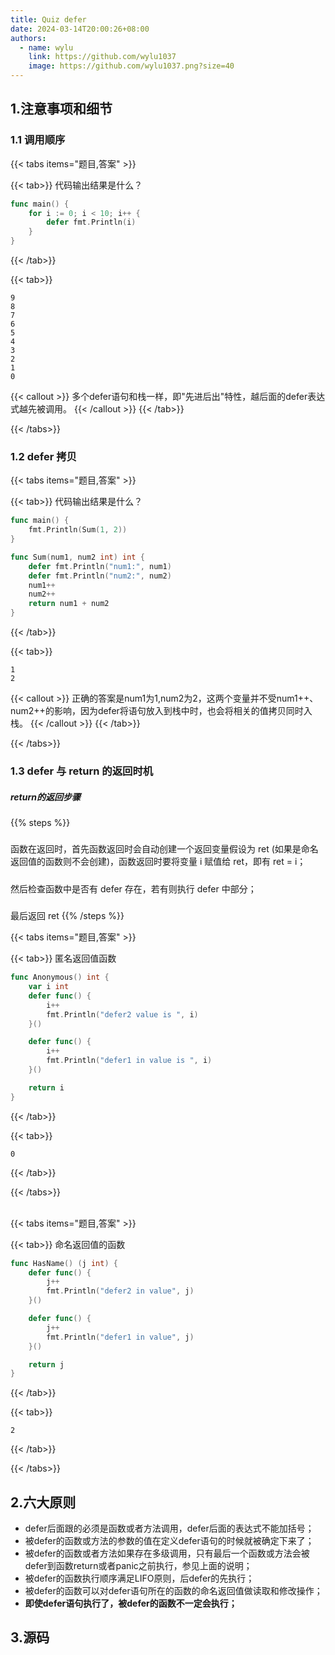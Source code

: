 ```yaml
---
title: Quiz defer
date: 2024-03-14T20:00:26+08:00
authors:
  - name: wylu
    link: https://github.com/wylu1037
    image: https://github.com/wylu1037.png?size=40
---
```


## 1.注意事项和细节
### 1.1 调用顺序
{{< tabs items="题目,答案" >}}

{{< tab>}}
代码输出结果是什么？
```go
func main() {
    for i := 0; i < 10; i++ {
        defer fmt.Println(i)
    }
}
```
{{< /tab>}}

{{< tab>}}
```shell
9
8
7
6
5
4
3
2
1
0
```
{{< callout >}}
多个defer语句和栈一样，即"先进后出"特性，越后面的defer表达式越先被调用。
{{< /callout >}}
{{< /tab>}}

{{< /tabs>}}


### 1.2 defer 拷贝
{{< tabs items="题目,答案" >}}

{{< tab>}}
代码输出结果是什么？
```go
func main() {
    fmt.Println(Sum(1, 2))
}

func Sum(num1, num2 int) int {
    defer fmt.Println("num1:", num1)
    defer fmt.Println("num2:", num2)
    num1++
    num2++
    return num1 + num2
}
```
{{< /tab>}}

{{< tab>}}
```shell
1
2
```
{{< callout >}}
正确的答案是num1为1,num2为2，这两个变量并不受num1++、num2++的影响，因为defer将语句放入到栈中时，也会将相关的值拷贝同时入栈。
{{< /callout >}}
{{< /tab>}}

{{< /tabs>}}


### 1.3 defer 与 return 的返回时机
<h5>return的返回步骤</h5>
{{% steps %}}
<h5></h5>
函数在返回时，首先函数返回时会自动创建一个返回变量假设为 ret (如果是命名返回值的函数则不会创建)，函数返回时要将变量 i 赋值给 ret，即有 ret = i；
<h5></h5>
然后检查函数中是否有 defer 存在，若有则执行 defer 中部分；
<h5></h5>
最后返回 ret
{{% /steps %}}

{{< tabs items="题目,答案" >}}

{{< tab>}}
匿名返回值函数
```go
func Anonymous() int {
    var i int
    defer func() {
        i++
        fmt.Println("defer2 value is ", i)
    }()

    defer func() {
        i++
        fmt.Println("defer1 in value is ", i)
    }()

    return i
}
```
{{< /tab>}}

{{< tab>}}
```shell
0
```
{{< /tab>}}

{{< /tabs>}}

<br>
{{< tabs items="题目,答案" >}}

{{< tab>}}
命名返回值的函数
```go
func HasName() (j int) {
    defer func() {
        j++
        fmt.Println("defer2 in value", j)
    }()

    defer func() {
        j++
        fmt.Println("defer1 in value", j)
    }()

    return j
}
```
{{< /tab>}}

{{< tab>}}
```shell
2
```
{{< /tab>}}

{{< /tabs>}}


## 2.六大原则
+ defer后面跟的必须是函数或者方法调用，defer后面的表达式不能加括号；
+ 被defer的函数或方法的参数的值在定义defer语句的时候就被确定下来了；
+ 被defer的函数或者方法如果存在多级调用，只有最后一个函数或方法会被defer到函数return或者panic之前执行，参见上面的说明；
+ 被defer的函数执行顺序满足LIFO原则，后defer的先执行；
+ 被defer的函数可以对defer语句所在的函数的命名返回值做读取和修改操作；
+ **即使defer语句执行了，被defer的函数不一定会执行；**


## 3.源码
